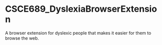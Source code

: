 # CSCE689_DyslexiaBrowserExtension

A browser extension for dyslexic people that makes it easier for them to browse the web.
